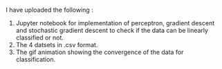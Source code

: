  
 I have uploaded the following :  
 
 1. Jupyter notebook for implementation of perceptron, gradient descent and stochastic gradient descent to check if the data can be linearly classified or not.
 2. The 4 datsets in .csv format.
 3. The gif animation showing the convergence of the data for classification.
